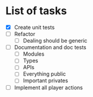 # List of tasks

- [x] Create unit tests
- [ ] Refactor
  - [ ] Dealing should be generic
- [ ] Documentation and doc tests
  - [ ] Modules
  - [ ] Types
  - [ ] APIs
  - [ ] Everything public
  - [ ] Important privates
- [ ] Implement all player actions
